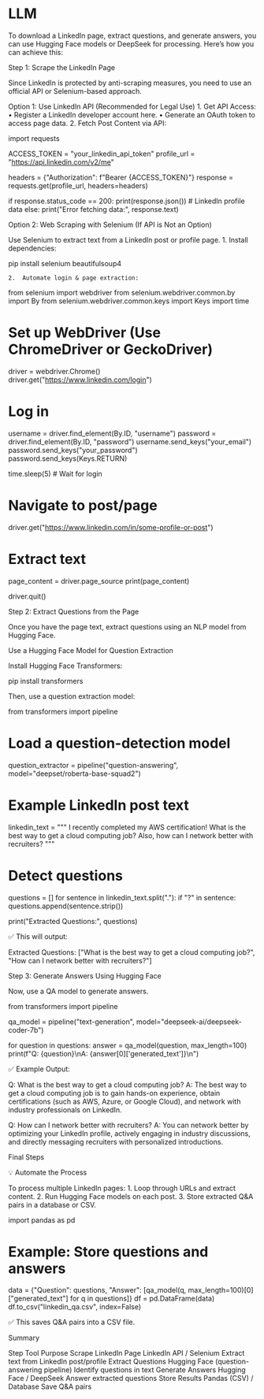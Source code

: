 # LLM
To download a LinkedIn page, extract questions, and generate answers, you can use Hugging Face models or DeepSeek for processing. Here’s how you can achieve this:

Step 1: Scrape the LinkedIn Page

Since LinkedIn is protected by anti-scraping measures, you need to use an official API or Selenium-based approach.

Option 1: Use LinkedIn API (Recommended for Legal Use)
	1.	Get API Access:
	•	Register a LinkedIn developer account here.
	•	Generate an OAuth token to access page data.
	2.	Fetch Post Content via API:


import requests

ACCESS_TOKEN = "your_linkedin_api_token"
profile_url = "https://api.linkedin.com/v2/me"

headers = {"Authorization": f"Bearer {ACCESS_TOKEN}"}
response = requests.get(profile_url, headers=headers)

if response.status_code == 200:
    print(response.json())  # LinkedIn profile data
else:
    print("Error fetching data:", response.text)


Option 2: Web Scraping with Selenium (If API is Not an Option)

Use Selenium to extract text from a LinkedIn post or profile page.
	1.	Install dependencies:


pip install selenium beautifulsoup4


	2.	Automate login & page extraction:

from selenium import webdriver
from selenium.webdriver.common.by import By
from selenium.webdriver.common.keys import Keys
import time

# Set up WebDriver (Use ChromeDriver or GeckoDriver)
driver = webdriver.Chrome()  
driver.get("https://www.linkedin.com/login")

# Log in
username = driver.find_element(By.ID, "username")
password = driver.find_element(By.ID, "password")
username.send_keys("your_email")
password.send_keys("your_password")
password.send_keys(Keys.RETURN)

time.sleep(5)  # Wait for login

# Navigate to post/page
driver.get("https://www.linkedin.com/in/some-profile-or-post")

# Extract text
page_content = driver.page_source
print(page_content)

driver.quit()


Step 2: Extract Questions from the Page

Once you have the page text, extract questions using an NLP model from Hugging Face.

Use a Hugging Face Model for Question Extraction

Install Hugging Face Transformers:

pip install transformers


Then, use a question extraction model:


from transformers import pipeline

# Load a question-detection model
question_extractor = pipeline("question-answering", model="deepset/roberta-base-squad2")

# Example LinkedIn post text
linkedin_text = """
I recently completed my AWS certification! What is the best way to get a cloud computing job?
Also, how can I network better with recruiters?
"""

# Detect questions
questions = []
for sentence in linkedin_text.split("."):
    if "?" in sentence:
        questions.append(sentence.strip())

print("Extracted Questions:", questions)


✅ This will output:


Extracted Questions:
["What is the best way to get a cloud computing job?", "How can I network better with recruiters?"]


Step 3: Generate Answers Using Hugging Face

Now, use a QA model to generate answers.


from transformers import pipeline

qa_model = pipeline("text-generation", model="deepseek-ai/deepseek-coder-7b")

for question in questions:
    answer = qa_model(question, max_length=100)
    print(f"Q: {question}\nA: {answer[0]['generated_text']}\n")


✅ Example Output:

Q: What is the best way to get a cloud computing job?
A: The best way to get a cloud computing job is to gain hands-on experience, obtain certifications (such as AWS, Azure, or Google Cloud), and network with industry professionals on LinkedIn.

Q: How can I network better with recruiters?
A: You can network better by optimizing your LinkedIn profile, actively engaging in industry discussions, and directly messaging recruiters with personalized introductions.


Final Steps

💡 Automate the Process

To process multiple LinkedIn pages:
	1.	Loop through URLs and extract content.
	2.	Run Hugging Face models on each post.
	3.	Store extracted Q&A pairs in a database or CSV.


import pandas as pd

# Example: Store questions and answers
data = {"Question": questions, "Answer": [qa_model(q, max_length=100)[0]["generated_text"] for q in questions]}
df = pd.DataFrame(data)
df.to_csv("linkedin_qa.csv", index=False)


✅ This saves Q&A pairs into a CSV file.


Summary

Step	Tool	Purpose
Scrape LinkedIn Page	LinkedIn API / Selenium	Extract text from LinkedIn post/profile
Extract Questions	Hugging Face (question-answering pipeline)	Identify questions in text
Generate Answers	Hugging Face / DeepSeek	Answer extracted questions
Store Results	Pandas (CSV) / Database	Save Q&A pairs

